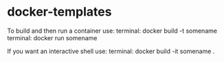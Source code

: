# docker-templates

To build and then run a container use:
terminal: docker build -t somename
terminal: docker run somename

If you want an interactive shell use:
terminal: docker build -it somename .